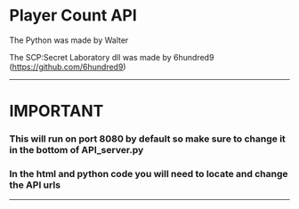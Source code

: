 # Player Count API

The Python was made by Walter

The SCP:Secret Laboratory dll was made by 6hundred9 (https://github.com/6hundred9)

--------------------------------------------------
# IMPORTANT

### This will run on port 8080 by default so make sure to change it in the bottom of API_server.py

### In the html and python code you will need to locate and change the API urls

--------------------------------------------------
